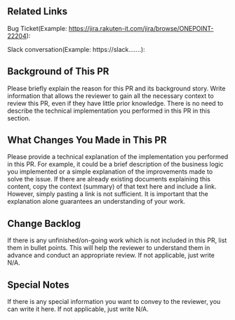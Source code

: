## Related Links
Bug Ticket(Example: https://jira.rakuten-it.com/jira/browse/ONEPOINT-22204):

Slack conversation(Example: https://slack.......):

  
## Background of This PR
Please briefly explain the reason for this PR and its background story.
Write information that allows the reviewer to gain all the necessary context to review this PR, even if they have little prior knowledge.
There is no need to describe the technical implementation you performed in this PR in this section.
 
## What Changes You Made in This PR
Please provide a technical explanation of the implementation you performed in this PR. For example, it could be a brief description of the business logic you implemented or a simple explanation of the improvements made to solve the issue. If there are already existing documents explaining this content, copy the context (summary) of that text here and include a link. However, simply pasting a link is not sufficient. It is important that the explanation alone guarantees an understanding of your work.
 
## Change Backlog
If there is any unfinished/on-going work which is not included in this PR, list them in bullet points.
This will help the reviewer to understand them in advance and conduct an appropriate review.
If not applicable, just write N/A.
 
## Special Notes
If there is any special information you want to convey to the reviewer, you can write it here.
If not applicable, just write N/A.
